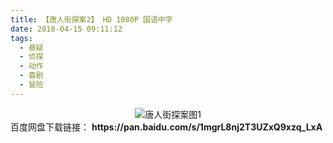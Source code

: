 ```yaml
---
title: 【唐人街探案2】 HD 1080P 国语中字
date: 2018-04-15 09:11:12
tags:
  - 悬疑
  - 侦探
  - 动作
  - 喜剧
  - 冒险
---
```

<div align=center>
    <img src="/assets/images/a/trjta/1.jpg" alt="唐人街探案图1">
</div>
<!-- more -->
百度网盘下载链接：
<b>https://pan.baidu.com/s/1mgrL8nj2T3UZxQ9xzq_LxA</b>
